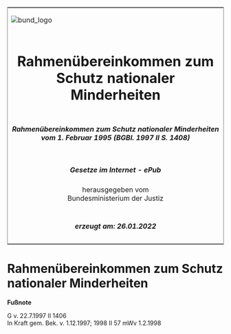 <span id="DECKBLATT.html"></span>

<table border="0" frame="border" width="100%">

<tr valign="top">

<td align="left">

![bund\_logo](BfJ_2021_Web_de_de.gif)

</td>

<td align="right">

 

</td>

</tr>

<tr align="center" valign="middle">

<td colspan="2">

# Rahmenübereinkommen zum Schutz nationaler Minderheiten

</td>

</tr>

<tr align="center" valign="middle">

<td colspan="2">

##### Rahmenübereinkommen zum Schutz nationaler Minderheiten vom 1. Februar 1995 (BGBl. 1997 II S. 1408)

</td>

</tr>

<tr align="center" valign="middle">

<td colspan="2">

  
  

##### Gesetze im Internet - ePub  
  
herausgegeben vom  
Bundesministerium der Justiz

</td>

</tr>

<tr align="center" valign="bottom">

<td colspan="2">

  
  

##### erzeugt am: 26.01.2022

</td>

</tr>

</table>

<span id="BJNR140820997.html"></span>

# Rahmenübereinkommen zum Schutz nationaler Minderheiten

<div>

  
**Fußnote**

<div class="jnhtml">

<div>

<div class="jurAbsatz">

G v. 22.7.1997 II 1406  
In Kraft gem. Bek. v. 1.12.1997; 1998 II 57 mWv 1.2.1998

</div>

</div>

</div>

</div>
